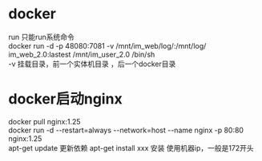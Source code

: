 # docker   
run 只能run系统命令   
docker run -d -p 48080:7081 -v /mnt/im_web/log/:/mnt/log/ im_web_2.0:lastest /mnt/im_user_2.0 /bin/sh   
-v 挂载目录，前一个实体机目录 ，后一个docker目录

# docker启动nginx
docker pull nginx:1.25    
docker run -d --restart=always --network=host --name nginx -p 80:80 nginx:1.25    
apt-get update 更新依赖
apt-get install xxx 安装
使用机器ip，一般是172开头
